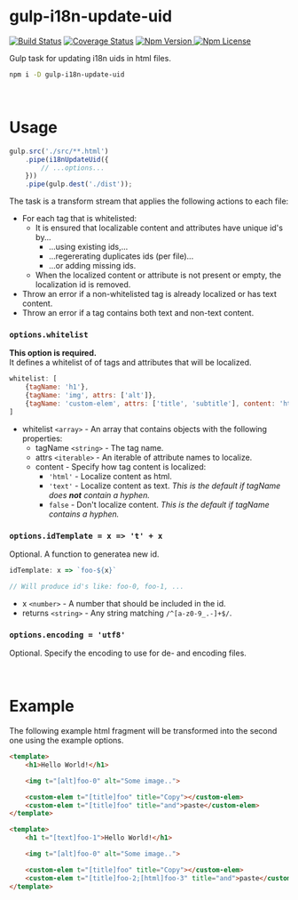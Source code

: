 # gulp-i18n-update-uid
[![Build Status](https://travis-ci.com/Netatwork-de/gulp-i18n-update-uid.svg?branch=master)](https://travis-ci.com/Netatwork-de/gulp-i18n-update-uid)
[![Coverage Status](https://coveralls.io/repos/github/Netatwork-de/gulp-i18n-update-uid/badge.svg?branch=master)](https://coveralls.io/github/Netatwork-de/gulp-i18n-update-uid?branch=master)
[![Npm Version](https://img.shields.io/npm/v/ulp-i18n-update-uid.svg) ![Npm License](https://img.shields.io/npm/l/ulp-i18n-update-uid.svg)](https://npmjs.org/package/gulp-i18n-update-uid)

Gulp task for updating i18n uids in html files.
```bash
npm i -D gulp-i18n-update-uid
```

<br>

# Usage
```js
gulp.src('./src/**.html')
    .pipe(i18nUpdateUid({
        // ...options...
    }))
    .pipe(gulp.dest('./dist'));
```

The task is a transform stream that applies the following actions to each file:
+ For each tag that is whitelisted:
    + It is ensured that localizable content and attributes have unique id's by...
        + ...using existing ids,...
        + ...regererating duplicates ids (per file)...
        + ...or adding missing ids.
    + When the localized content or attribute is not present or empty, the localization id is removed.
+ Throw an error if a non-whitelisted tag is already localized or has text content.
+ Throw an error if a tag contains both text and non-text content.

### `options.whitelist`
**This option is required.**<br>
It defines a whitelist of of tags and attributes that will be localized.

```js
whitelist: [
    {tagName: 'h1'},
    {tagName: 'img', attrs: ['alt']},
    {tagName: 'custom-elem', attrs: ['title', 'subtitle'], content: 'html'}
]
```
+ whitelist `<array>` - An array that contains objects with the following properties:
    + tagName `<string>` - The tag name.
    + attrs `<iterable>` - An iterable of attribute names to localize.
    + content - Specify how tag content is localized:
        + `'html'` - Localize content as html.
        + `'text'` - Localize content as text. *This is the default if tagName does **not** contain a hyphen.*
        + `false` - Don't localize content. *This is the default if tagName contains a hyphen.*

### `options.idTemplate = x => 't' + x`
Optional. A function to generatea new id.
```js
idTemplate: x => `foo-${x}`

// Will produce id's like: foo-0, foo-1, ...
```
+ x `<number>` - A number that should be included in the id.
+ returns `<string>` - Any string matching `/^[a-z0-9_.-]+$/`.

### `options.encoding = 'utf8'`
Optional. Specify the encoding to use for de- and encoding files.<br>

<br>

# Example
The following example html fragment will be transformed into the second one using the example options.
```html
<template>
    <h1>Hello World!</h1>

    <img t="[alt]foo-0" alt="Some image..">

    <custom-elem t="[title]foo" title="Copy"></custom-elem>
    <custom-elem t="[title]foo" title="and">paste</custom-elem>
</template>
```
```html
<template>
    <h1 t="[text]foo-1">Hello World!</h1>

    <img t="[alt]foo-0" alt="Some image..">

    <custom-elem t="[title]foo" title="Copy"></custom-elem>
    <custom-elem t="[title]foo-2;[html]foo-3" title="and">paste</custom-elem>
</template>
```
